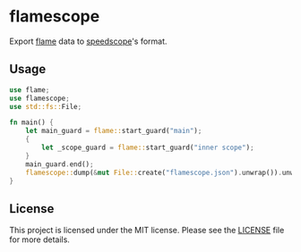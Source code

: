 # flamescope

Export [flame](https://github.com/TyOverby/flame) data to
[speedscope](https://www.speedscope.app/)'s format.

## Usage

```rust
use flame;
use flamescope;
use std::fs::File;

fn main() {
    let main_guard = flame::start_guard("main");
    {
        let _scope_guard = flame::start_guard("inner scope");
    }
    main_guard.end();
    flamescope::dump(&mut File::create("flamescope.json").unwrap()).unwrap();
}
```

## License

This project is licensed under the MIT license. Please see the
[LICENSE](LICENSE) file for more details.
